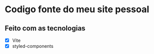 # Codigo fonte do meu site pessoal

## Feito com as tecnologias 
- [x] Vite
- [x] styled-components
